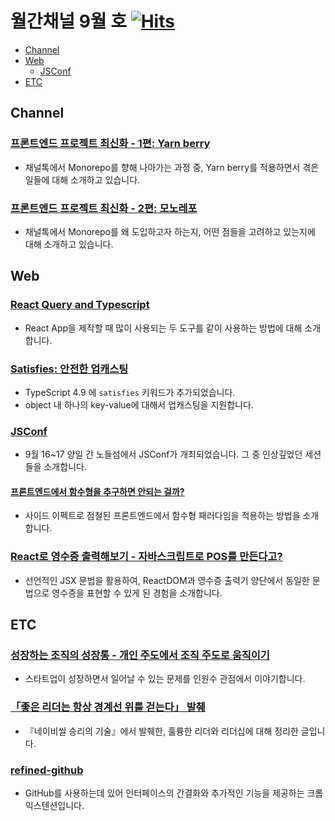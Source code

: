 # 월간채널 9월 호 [![Hits](https://hits.seeyoufarm.com/api/count/incr/badge.svg?url=https%3A%2F%2Fgithub.com%2Fchannel-io%2Fmonthly-channel%2Fblob%2Fmain%2Fissues%2F2022-09.md&count_bg=%2379C83D&title_bg=%23555555&icon=&icon_color=%23E7E7E7&title=hits&edge_flat=false)](https://hits.seeyoufarm.com)

- [Channel](#Channel)
- [Web](#Web)
  - [JSConf](#JSConf)
- [ETC](#ETC)

## Channel

### [프론트엔드 프로젝트 최신화 - 1편: Yarn berry](https://channel.io/ko/blog/frontend_yarnberry)
- 채널톡에서 Monorepo를 향해 나아가는 과정 중, Yarn berry를 적용하면서 겪은 일들에 대해 소개하고 있습니다.

### [프론트엔드 프로젝트 최신화 - 2편: 모노레포](https://channel.io/ko/blog/monorepo-in-operation)
- 채널톡에서 Monorepo를 왜 도입하고자 하는지, 어떤 점들을 고려하고 있는지에 대해 소개하고 있습니다.

## Web

### [React Query and Typescript](https://tkdodo.eu/blog/react-query-and-type-script)
- React App을 제작할 때 많이 사용되는 두 도구를 같이 사용하는 방법에 대해 소개합니다.

### [Satisfies: 안전한 업캐스팅](https://news.hada.io/topic?id=7395)
- TypeScript 4.9 에 `satisfies` 키워드가 추가되었습니다.
- object 내 하나의 key-value에 대해서 업캐스팅을 지원합니다.

### [JSConf](https://2022.jsconf.kr/en)
- 9월 16~17 양일 간 노들섬에서 JSConf가 개최되었습니다. 그 중 인상깊었던 세션들을 소개합니다.

#### [프론트엔드에서 함수형을 추구하면 안되는 걸까?](https://moonlit-nougat-422445.netlify.app/1)
- 사이드 이펙트로 점철된 프론트엔드에서 함수형 패러다임을 적용하는 방법을 소개합니다.

### [React로 영수증 출력해보기 - 자바스크립트로 POS를 만든다고?](https://slides.com/seokjume/react-thermal-print)
- 선언적인 JSX 문법을 활용하여, ReactDOM과 영수증 출력기 양단에서 동일한 문법으로 영수증을 표현할 수 있게 된 경험을 소개합니다.

## ETC

### [성장하는 조직의 성장통 - 개인 주도에서 조직 주도로 움직이기](https://m.facebook.com/story.php?story_fbid=pfbid02GajXgLFT8eabu8jRqHvxrKqUbYy9ZzJLAiS4sRjzLc1bwdmsPwSQAxWNjQ6AoU9Fl&id=1126437392)
- 스타트업이 성장하면서 일어날 수 있는 문제를 인원수 관점에서 이야기합니다.

### [「좋은 리더는 항상 경계선 위를 걷는다」 발췌](https://ahnheejong.name/articles/good-leader-navy-seals/)
- 『네이비씰 승리의 기술』에서 발췌한, 훌륭한 리더와 리더십에 대해 정리한 글입니다.

### [refined-github](https://github.com/refined-github/refined-github)
- GitHub를 사용하는데 있어 인터페이스의 간결화와 추가적인 기능을 제공하는 크롬 익스텐션입니다.
